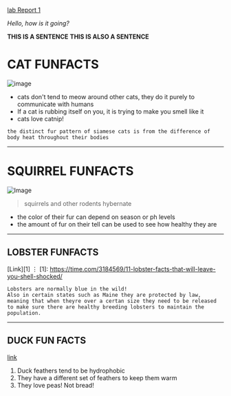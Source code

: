 [lab Report 1](https://https://lolmomarchal.github.io/cse15l-lab-reports/lab-report-week-0.html)

*Hello, how is it going?*

**THIS IS A SENTENCE** __THIS IS ALSO A SENTENCE__

# CAT FUNFACTS
![image](https://c.tenor.com/fWXyb86dSWMAAAAM/ok-cat.gif)
* cats don't tend to meow around other cats, they do it purely to communicate with humans
* If a cat is rubbing itself on you, it is trying to make you smell like it
* cats love catnip! 

`the distinct fur pattern of siamese cats is from the difference of body heat throughout their bodies`

----

SQUIRREL FUNFACTS
================
![Image](https://img.texasmonthly.com/2021/10/Texas-Squirrels-Gone-Wild.jpg?auto=compress&crop=faces&fit=fit&fm=pjpg&ixlib=php-1.2.1&q=45)
> squirrels and other rodents hybernate 

- the color of their fur can depend on season or ph levels
- the amount of fur on their tell can be used to see how healthy they are

***

## LOBSTER FUNFACTS      

[Link][1]
⋮
[1]:  https://time.com/3184569/11-lobster-facts-that-will-leave-you-shell-shocked/
```
Lobsters are normally blue in the wild!
Also in certain states such as Maine they are protected by law, meaning that when theyre over a certan size they need to be released to make sure there are healthy breeding lobsters to maintain the population. 
```
---

DUCK FUN FACTS
--------------
[link](https://www.four-paws.org/campaigns-topics/topics/farm-animals/10-facts-about-ducks#:~:text=Ducks%20are%20also%20called%20'waterfowl,ducks%20will%20lay%20more%20eggs.)
1. Duck feathers tend to be hydrophobic 
2. They have a different set of feathers to keep them warm
3. They love peas! Not bread!
